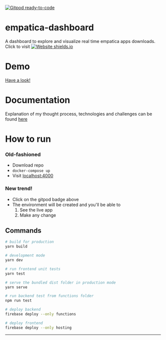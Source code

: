 [![Gitpod ready-to-code](https://img.shields.io/badge/Gitpod-ready--to--code-blue?logo=gitpod)](https://gitpod.io/#https://github.com/umbertoDifa/empatica-dashboard)

# empatica-dashboard

A dashboard to explore and visualize real time empatica apps downloads. Click to visit
[![Website shields.io](https://img.shields.io/website-up-down-green-red/http/shields.io.svg)](https://empatica-dashboard-2228d.web.app/)

# Demo

[Have a look!](./demo.mp4)

# Documentation

Explanation of my thought process, technologies and challenges can be found
[here](https://docs.google.com/presentation/d/1lh1E_yPY6jSWDKwv3oe0Gx6ewC-MsndIzEtsKEM5LCA/edit?usp=sharing)

# How to run

### Old-fashioned

- Download repo
- `docker-compose up`
- Visit [localhost:4000](localhost:4000)

### New trend!

- Click on the gitpod badge above
- The environment will be created and you'll be able to
  1. See the live app
  2. Make any change

## Commands

```bash
# build for production
yarn build

# development mode
yarn dev

# run frontend unit tests
yarn test

# serve the bundled dist folder in production mode
yarn serve

# run backend test from functions folder
npm run test

# deploy backend
firebase deploy --only functions

# deploy frontend
firebase deploy --only hosting
```

---

